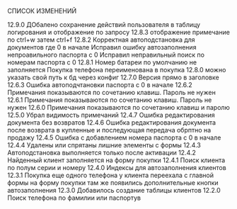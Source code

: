 ﻿СПИСОК ИЗМЕНЕНИЙ

12.9.0 ДОбалено сохранение действий пользователя в таблицу логирования и отображение по запросу
12.8.3 отображение примечание по ctrl+w затем ctrl+f
12.8.2
	Корректная автоподстановка для документов где 0 в начале
	Исправил ошибку автозаполнения непроавильного паспорта с 0
	Исправил неправильный поиск по номерам паспорта с 0
12.8.1
	Номер батареи по умолчанию не заполняется
	Покупка телефона переименована в покупка
12.8.0 можно указать свой путь к бд через конфиг
12.7.0 Версия прямо в заголовке
12.6.3 Ошибка автоподчтановки паспорта с 0 в начале
12.6.2 Примечания показываются по сочетанию клавиш. Пароль не нужен
12.6.1 Примечания показываются по сочетанию клавиш. Пароль не нужен
12.6.0 Примечания показываются по сочетанию клавиш и паролю
12.5.0 Убрал видимость примечаний
12.4.7 Ошибка редактирования документа без возвратов
12.4.6 Ошибка редактирования документа после возврата в купленные и последующая передача обрптно на продажу
12.4.5 Ошибка с добавлением номера паспорта с 0 в начале
12.4.4 Удалены или спрятаны лишние элементы с формы
12.4.3 Автоподстановка выполняется только после активации
12.4.2 Найденный клиент заполняется на форму покупки
12.4.1 Поиск клиента по полум серии и номеру
12.4.0 Индексы для автозаполнения клиентов
12.3.1 Покупка еще одного телефона у клиента переехала с главной формы на форму покупки там же появились дополнительные кнопки автозаполнения
12.3.0 Добавилось создание таблицы клиентов
12.2.0 Поиск телефона по фамилии или паспортув